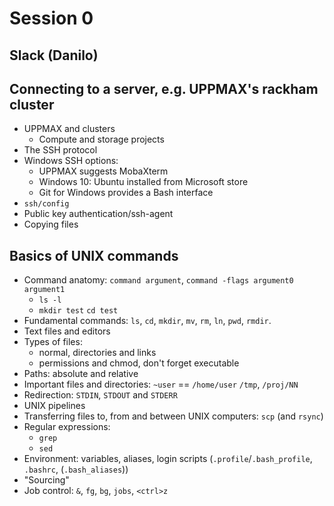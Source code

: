 # Session 0

## Slack (Danilo)

## Connecting to a server, e.g. UPPMAX's rackham cluster

* UPPMAX and clusters
  - Compute and storage projects
* The SSH protocol
* Windows SSH options:
  - UPPMAX suggests MobaXterm
  - Windows 10: Ubuntu installed from Microsoft store
  - Git for Windows provides a Bash interface
* `ssh/config`
* Public key authentication/ssh-agent
* Copying files

## Basics of UNIX commands

* Command anatomy: `command argument`, `command -flags argument0 argument1`
  - `ls -l`
  - `mkdir test` `cd test`
* Fundamental commands: `ls`, `cd`, `mkdir`, `mv`, `rm`, `ln`, `pwd`, `rmdir`.
* Text files and editors
* Types of files: 
  - normal, directories and links
  - permissions and chmod, don't forget executable
* Paths: absolute and relative 
* Important files and directories: `~user` == `/home/user` `/tmp`, `/proj/NN`
* Redirection: `STDIN`, `STDOUT` and `STDERR`
* UNIX pipelines
* Transferring files to, from and between UNIX computers: `scp` (and `rsync`)
* Regular expressions:
  - `grep`
  - `sed`
* Environment: variables, aliases, login scripts (`.profile`/`.bash_profile`, `.bashrc`, (`.bash_aliases`))
* "Sourcing"
* Job control: `&`, `fg`, `bg`, `jobs`, `<ctrl>z`
